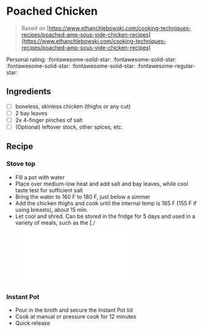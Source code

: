 # Poached Chicken

> Based on [https://www.ethanchlebowski.com/cooking-techniques-recipes/poached-amp-sous-vide-chicken-recipes](https://www.ethanchlebowski.com/cooking-techniques-recipes/poached-amp-sous-vide-chicken-recipes)

<!-- {cts} rating=4; (User can specify rating on scale of 1-5) -->

Personal rating: :fontawesome-solid-star: :fontawesome-solid-star: :fontawesome-solid-star: :fontawesome-solid-star: :fontawesome-regular-star:

<!-- {cte} -->

<!-- {cts} name_image=None; (User can specify image name) -->

<!-- TODO: Capture image -->

<!-- {cte} -->

## Ingredients

- [ ] boneless, skinless chicken (thighs or any cut)
- [ ] 2 bay leaves
- [ ] 2x 4-finger pinches of salt
- [ ] (Optional) leftover stock, other spices, etc.

## Recipe

### Stove top

- Fill a pot with water
- Place over medium-low heat and add salt and bay leaves, while cool taste test for sufficient salt
- Bring the water to 160 F to 180 F, just below a simmer
- Add the chicken thighs and cook until the internal temp is 165 F (155 F if using breasts), about 15 min.
- Let cool and shred. Can be stored in the fridge for 5 days and used in a variety of meals, such as the [./![dump_chicken_pot_pie.md](./dump_chicken_pot_pie.md)

### Instant Pot

- Pour in the broth and secure the Instant Pot lid
- Cook at manual or pressure cook for 12 minutes
- Quick release
